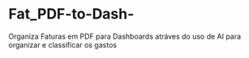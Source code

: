 # Fat_PDF-to-Dash-
Organiza Faturas em PDF para Dashboards atráves do uso de AI para organizar e classificar os gastos

